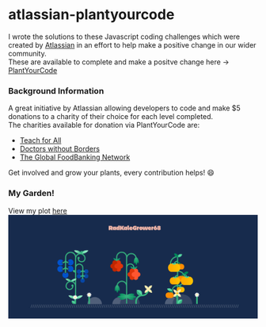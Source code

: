 # atlassian-plantyourcode
I wrote the solutions to these Javascript coding challenges which were created by [Atlassian](https://www.atlassian.com/) in an effort to help make a positive change in our wider community.</br>
These are available to complete and make a positve change here -> [PlantYourCode](https://plantyourcode.com)

### Background Information
A great initiative by Atlassian allowing developers to code and make $5 donations to a charity of their choice for each level completed.</br>
The charities available for donation via PlantYourCode are:  
- [Teach for All](https://teachforall.org/)
- [Doctors without Borders](https://www.doctorswithoutborders.org/)
- [The Global FoodBanking Network](https://www.foodbanking.org/take-action/)

Get involved and grow your plants, every contribution helps!  :smile:


### My Garden!
View my plot [here](https://plantyourcode.com/plot/RadKaleGrower68)</br>
![Plot](https://github.com/jn011/atlassian-plantyourcode/blob/master/RedKaleGrower68.png)
